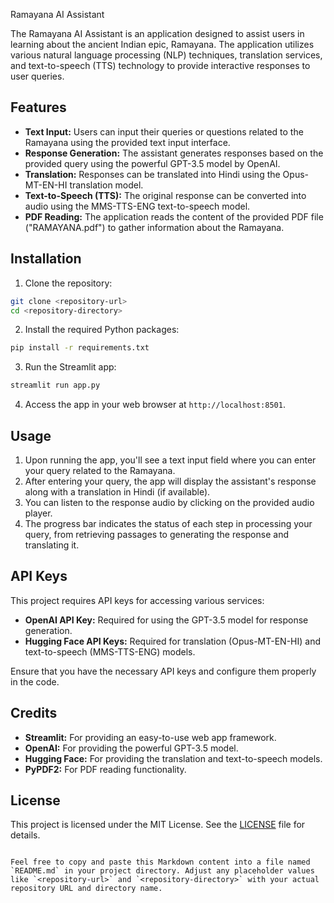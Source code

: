 
 Ramayana AI Assistant

The Ramayana AI Assistant is an application designed to assist users in learning about the ancient Indian epic, Ramayana. The application utilizes various natural language processing (NLP) techniques, translation services, and text-to-speech (TTS) technology to provide interactive responses to user queries.

## Features

- **Text Input:** Users can input their queries or questions related to the Ramayana using the provided text input interface.
- **Response Generation:** The assistant generates responses based on the provided query using the powerful GPT-3.5 model by OpenAI.
- **Translation:** Responses can be translated into Hindi using the Opus-MT-EN-HI translation model.
- **Text-to-Speech (TTS):** The original response can be converted into audio using the MMS-TTS-ENG text-to-speech model.
- **PDF Reading:** The application reads the content of the provided PDF file ("RAMAYANA.pdf") to gather information about the Ramayana.

## Installation

1. Clone the repository:

```sh
git clone <repository-url>
cd <repository-directory>
```

2. Install the required Python packages:

```sh
pip install -r requirements.txt
```

3. Run the Streamlit app:

```sh
streamlit run app.py
```

4. Access the app in your web browser at `http://localhost:8501`.

## Usage

1. Upon running the app, you'll see a text input field where you can enter your query related to the Ramayana.
2. After entering your query, the app will display the assistant's response along with a translation in Hindi (if available).
3. You can listen to the response audio by clicking on the provided audio player.
4. The progress bar indicates the status of each step in processing your query, from retrieving passages to generating the response and translating it.

## API Keys

This project requires API keys for accessing various services:

- **OpenAI API Key:** Required for using the GPT-3.5 model for response generation.
- **Hugging Face API Keys:** Required for translation (Opus-MT-EN-HI) and text-to-speech (MMS-TTS-ENG) models.

Ensure that you have the necessary API keys and configure them properly in the code.

## Credits

- **Streamlit:** For providing an easy-to-use web app framework.
- **OpenAI:** For providing the powerful GPT-3.5 model.
- **Hugging Face:** For providing the translation and text-to-speech models.
- **PyPDF2:** For PDF reading functionality.

## License

This project is licensed under the MIT License. See the [LICENSE](LICENSE) file for details.
```

Feel free to copy and paste this Markdown content into a file named `README.md` in your project directory. Adjust any placeholder values like `<repository-url>` and `<repository-directory>` with your actual repository URL and directory name.
